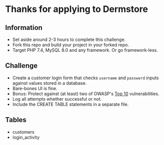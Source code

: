# Thanks for applying to Dermstore

## Information

* Set aside around 2-3 hours to complete this challenge.
* Fork this repo and build your project in your forked repo.
* Target PHP 7.4, MySQL 8.0 and any framework. Or go framework-less.

## Challenge

* Create a customer login form that checks `username` and `password` inputs against values stored in a database.
* Bare-bones UI is fine.
* Bonus: Protect against (at least) two of OWASP's [Top 10](https://owasp.org/www-project-top-ten/) vulnerabilities.
* Log all attempts whether successful or not.
* Include the CREATE TABLE statements in a separate file.

## Tables

* customers
* login_activity
